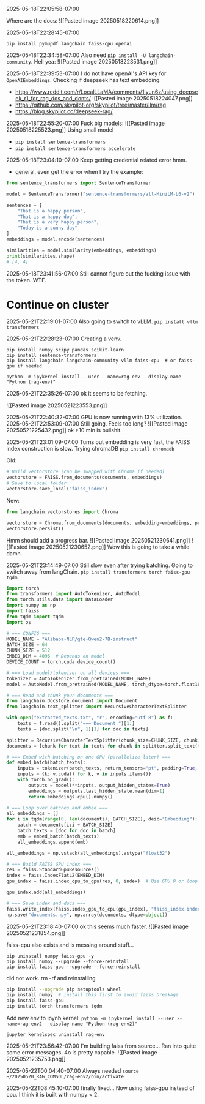 2025-05-18T22:05:58-07:00

Where are the docs:
![[Pasted image 20250518220614.png]]

2025-05-18T22:28:45-07:00

`pip install pymupdf langchain faiss-cpu openai`

2025-05-18T22:34:58-07:00
Also need `pip install -U langchain-community`.
Hell yea:
![[Pasted image 20250518223531.png]]

2025-05-18T22:39:53-07:00
I do not have openAI's API key for `OpenAIEmbeddings`.
Checking if deepseek has text embedding.
- https://www.reddit.com/r/LocalLLaMA/comments/1iyun6z/using_deepseek_r1_for_rag_dos_and_donts/
![[Pasted image 20250518224047.png]]
- https://github.com/skypilot-org/skypilot/tree/master/llm/rag
- https://blog.skypilot.co/deepseek-rag/

2025-05-18T22:55:20-07:00
Fuck big models:
![[Pasted image 20250518225523.png]]
 Using small model
 - `pip install sentence-transformers`
 - `pip install sentence-transformers accelerate`

2025-05-18T23:04:10-07:00
Keep getting credential related error hmm.
- general, even get the error when I try the example:
```python
from sentence_transformers import SentenceTransformer

model = SentenceTransformer("sentence-transformers/all-MiniLM-L6-v2")

sentences = [
    "That is a happy person",
    "That is a happy dog",
    "That is a very happy person",
    "Today is a sunny day"
]
embeddings = model.encode(sentences)

similarities = model.similarity(embeddings, embeddings)
print(similarities.shape)
# [4, 4]
```


2025-05-18T23:41:56-07:00
Still cannot figure out the fucking issue with the token. WTF.


# Continue on cluster
2025-05-21T22:19:01-07:00
Also going to switch to vLLM.
`pip install vllm transformers`

2025-05-21T22:28:23-07:00
Creating a venv.
```
pip install numpy scipy pandas scikit-learn
pip install sentence-transformers
pip install langchain langchain-community vllm faiss-cpu  # or faiss-gpu if needed

```

`python -m ipykernel install --user --name=rag-env --display-name "Python (rag-env)"`

2025-05-21T22:35:26-07:00
ok it seems to be fetching.

![[Pasted image 20250521223553.png]]

2025-05-21T22:40:32-07:00
GPU is now running with 13% utilization.
2025-05-21T22:53:09-07:00
Still going. Feels too long?
![[Pasted image 20250521225432.png]]
ok >10 min is bullshit.

2025-05-21T23:01:09-07:00
Turns out embedding is very fast, the FAISS index construction is slow.
Trying chromaDB
`pip install chromadb`

Old:
```python
# Build vectorstore (can be swapped with Chroma if needed)
vectorstore = FAISS.from_documents(documents, embeddings)
# Save to local folder
vectorstore.save_local("faiss_index")
```

New:
```python
from langchain.vectorstores import Chroma

vectorstore = Chroma.from_documents(documents, embedding=embeddings, persist_directory="chroma_db")
vectorstore.persist()
```

Hmm should add a progress bar.
![[Pasted image 20250521230641.png]]
![[Pasted image 20250521230652.png]]
Wow this is going to take a while damn.

2025-05-21T23:14:49-07:00
Still slow even after trying batching.
Going to switch away from langChain.
`pip install transformers torch faiss-gpu tqdm`

```python
import torch
from transformers import AutoTokenizer, AutoModel
from torch.utils.data import DataLoader
import numpy as np
import faiss
from tqdm import tqdm
import os

# === CONFIG ===
MODEL_NAME = "Alibaba-NLP/gte-Qwen2-7B-instruct"
BATCH_SIZE = 64
CHUNK_SIZE = 512
EMBED_DIM = 4096  # Depends on model
DEVICE_COUNT = torch.cuda.device_count()

# === Load model/tokenizer on all devices ===
tokenizer = AutoTokenizer.from_pretrained(MODEL_NAME)
model = AutoModel.from_pretrained(MODEL_NAME, torch_dtype=torch.float16).half().eval()

# === Read and chunk your documents ===
from langchain.docstore.document import Document
from langchain.text_splitter import RecursiveCharacterTextSplitter

with open("extracted_texts.txt", "r", encoding="utf-8") as f:
    texts = f.read().split("=== Document ")[1:]
    texts = [doc.split("\n", 1)[1] for doc in texts]

splitter = RecursiveCharacterTextSplitter(chunk_size=CHUNK_SIZE, chunk_overlap=100)
documents = [chunk for text in texts for chunk in splitter.split_text(text)]

# === Embed with batching on one GPU (parallelize later) ===
def embed_batch(batch_texts):
    inputs = tokenizer(batch_texts, return_tensors="pt", padding=True, truncation=True, max_length=CHUNK_SIZE)
    inputs = {k: v.cuda() for k, v in inputs.items()}
    with torch.no_grad():
        outputs = model(**inputs, output_hidden_states=True)
        embeddings = outputs.last_hidden_state.mean(dim=1)
        return embeddings.cpu().numpy()

# === Loop over batches and embed ===
all_embeddings = []
for i in tqdm(range(0, len(documents), BATCH_SIZE), desc="Embedding"):
    batch = documents[i:i + BATCH_SIZE]
    batch_texts = [doc for doc in batch]
    emb = embed_batch(batch_texts)
    all_embeddings.append(emb)

all_embeddings = np.vstack(all_embeddings).astype("float32")

# === Build FAISS GPU index ===
res = faiss.StandardGpuResources()
index = faiss.IndexFlatL2(EMBED_DIM)
gpu_index = faiss.index_cpu_to_gpu(res, 0, index)  # Use GPU 0 or loop over all

gpu_index.add(all_embeddings)

# === Save index and docs ===
faiss.write_index(faiss.index_gpu_to_cpu(gpu_index), "faiss_index.index")
np.save("documents.npy", np.array(documents, dtype=object))

```
2025-05-21T23:18:40-07:00
ok this seems much faster.
![[Pasted image 20250521231854.png]]

faiss-cpu also exists and is messing around stuff...
```
pip uninstall numpy faiss-gpu -y
pip install numpy --upgrade --force-reinstall
pip install faiss-gpu --upgrade --force-reinstall

```
did not work.
rm -rf and reinstalling
```bash
pip install --upgrade pip setuptools wheel
pip install numpy  # install this first to avoid faiss breakage
pip install faiss-gpu
pip install torch transformers tqdm

```

Add new env to ipynb kernel: `python -m ipykernel install --user --name=rag-env2 --display-name "Python (rag-env2)"`

`jupyter kernelspec uninstall rag-env`

2025-05-21T23:56:42-07:00
I'm building faiss from source... Ran into quite some error messages. 4o is pretty capable.
![[Pasted image 20250521235753.png]]

2025-05-22T00:04:40-07:00
Always needed `source ~/20250520_RAG_COMSOL/rag-env2/bin/activate`


2025-05-22T08:45:10-07:00
finally fixed... Now using faiss-gpu instead of cpu. I think it is built with numpy < 2.




